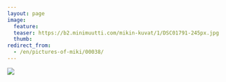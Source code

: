 ```yaml
---
layout: page
image:
  feature:
  teaser: https://b2.minimuutti.com/mikin-kuvat/1/DSC01791-245px.jpg
  thumb:
redirect_from:
  - /en/pictures-of-miki/00038/
---
```


![](https://b2.minimuutti.com/mikin-kuvat/1/DSC01791-800px.jpg)

